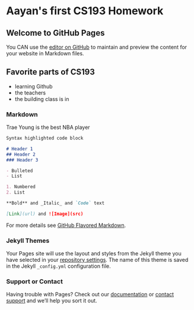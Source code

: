 # Aayan's first CS193 Homework

## Welcome to GitHub Pages

You CAN use the [editor on GitHub](https://github.com/kalutes/CS193_Fall18_Lab1/edit/master/index.md) to maintain and preview the content for your website in Markdown files.

## Favorite parts of CS193
- learning Github
- the teachers
- the building class is in


### Markdown

Trae Young is the best NBA player

```markdown
Syntax highlighted code block

# Header 1
## Header 2
### Header 3

- Bulleted
- List

1. Numbered
2. List

**Bold** and _Italic_ and `Code` text

[Link](url) and ![Image](src)
```

For more details see [GitHub Flavored Markdown](https://guides.github.com/features/mastering-markdown/).

### Jekyll Themes

Your Pages site will use the layout and styles from the Jekyll theme you have selected in your [repository settings](https://github.com/kalutes/CS193_Fall18_Lab1/settings). The name of this theme is saved in the Jekyll `_config.yml` configuration file.

### Support or Contact

Having trouble with Pages? Check out our [documentation](https://help.github.com/categories/github-pages-basics/) or [contact support](https://github.com/contact) and we’ll help you sort it out.
